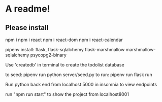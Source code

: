 # A readme!

## Please install
npm i 
npm i react
npm i react-dom
npm i react-calendar

pipenv install: 
flask, 
flask-sqlalchemy 
flask-marshmallow 
marshmallow-sqlalchemy 
psycopg2-binary 

Use 'createdb' in terminal to create the todolist database

to seed: pipenv run python server/seed.py
to run: pipenv run flask run

Run python back end from localhost 5000 in insomnia to view endpoints


run "npm run start" to show the project from localhost8001
